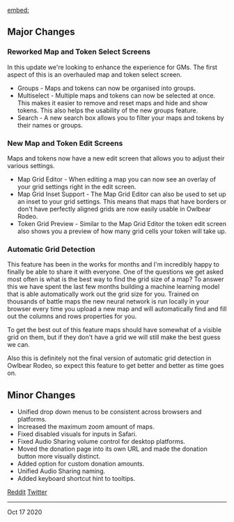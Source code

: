 [embed:]()

## Major Changes

### Reworked Map and Token Select Screens

In this update we're looking to enhance the experience for GMs. The first aspect of this is an overhauled map and token select screen.

- Groups - Maps and tokens can now be organised into groups.
- Multiselect - Multiple maps and tokens can now be selected at once. This makes it easier to remove and reset maps and hide and show tokens. This also helps the usability of the new groups feature.
- Search - A new search box allows you to filter your maps and tokens by their names or groups.

### New Map and Token Edit Screens

Maps and tokens now have a new edit screen that allows you to adjust their various settings.

- Map Grid Editor - When editing a map you can now see an overlay of your grid settings right in the edit screen.
- Map Grid Inset Support - The Map Grid Editor can also be used to set up an inset to your grid settings. This means that maps that have borders or don't have perfectly aligned grids are now easily usable in Owlbear Rodeo.
- Token Grid Preview - Similar to the Map Grid Editor the token edit screen also shows you a preview of how many grid cells your token will take up.

### Automatic Grid Detection

This feature has been in the works for months and I'm incredibly happy to finally be able to share it with everyone. One of the questions we get asked most often is what is the best way to find the grid size of a map? To answer this we have spent the last few months building a machine learning model that is able automatically work out the grid size for you. Trained on thousands of battle maps the new neural network is run locally in your browser every time you upload a new map and will automatically find and fill out the columns and rows properties for you.

To get the best out of this feature maps should have somewhat of a visible grid on them, but if they don't have a grid we will still make the best guess we can.

Also this is definitely not the final version of automatic grid detection in Owlbear Rodeo, so expect this feature to get better and better as time goes on.

## Minor Changes

- Unified drop down menus to be consistent across browsers and platforms.
- Increased the maximum zoom amount of maps.
- Fixed disabled visuals for inputs in Safari.
- Fixed Audio Sharing volume control for desktop platforms.
- Moved the donation page into its own URL and made the donation button more visually distinct.
- Added option for custom donation amounts.
- Unified Audio Sharing naming.
- Added keyboard shortcut hint to tooltips.

[Reddit]()
[Twitter]()

---

Oct 17 2020
